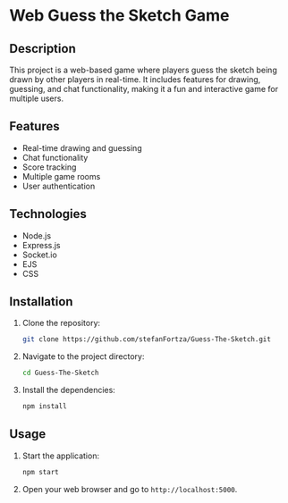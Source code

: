 # Web Guess the Sketch Game

## Description

This project is a web-based game where players guess the sketch being drawn by other players in real-time. It includes features for drawing, guessing, and chat functionality, making it a fun and interactive game for multiple users.

## Features

- Real-time drawing and guessing
- Chat functionality
- Score tracking
- Multiple game rooms
- User authentication

## Technologies

- Node.js
- Express.js
- Socket.io
- EJS
- CSS

## Installation

1. Clone the repository:
   ```bash
   git clone https://github.com/stefanFortza/Guess-The-Sketch.git
   ```
2. Navigate to the project directory:
   ```bash
   cd Guess-The-Sketch
   ```
3. Install the dependencies:
   ```bash
   npm install
   ```

## Usage

1. Start the application:
   ```bash
   npm start
   ```
2. Open your web browser and go to `http://localhost:5000`.
